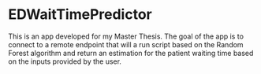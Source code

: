 # EDWaitTimePredictor
This is an app developed for my Master Thesis.
The goal of the app is to connect to a remote endpoint that will a run script based on the Random Forest algorithm and return an estimation for the patient waiting time based on the inputs provided by the user.


